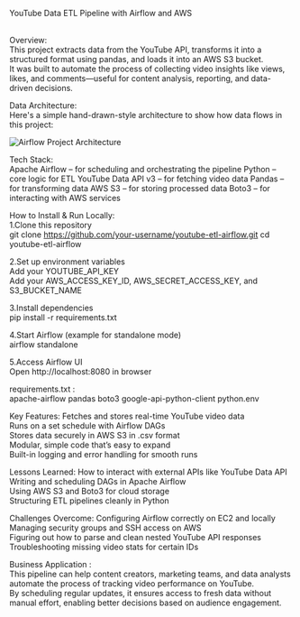 YouTube Data ETL Pipeline with Airflow and AWS<br><br>



Overview:<br>
This project extracts data from the YouTube API, transforms it into a structured format using pandas, and loads it into an AWS S3 bucket. <br>
It was built to automate the process of collecting video insights like views, likes, and comments—useful for content analysis, reporting, and data-driven decisions.<br>

Data Architecture:<br>
Here's a simple hand-drawn-style architecture to show how data flows in this project:<br>

![Airflow Project Architecture](https://github.com/user-attachments/assets/23b9a45a-21e9-4f59-94d4-0b4eb87bb009)<br>




Tech Stack:<br>
Apache Airflow            –  for scheduling and orchestrating the pipeline
Python                    –  core logic for ETL
YouTube Data API v3       –  for fetching video data
Pandas                    –  for transforming data
AWS S3                    –  for storing processed data
Boto3                     –  for interacting with AWS services


How to Install & Run Locally:<br>
1.Clone this repository <br>
git clone https://github.com/your-username/youtube-etl-airflow.git
cd youtube-etl-airflow

2.Set up environment variables<br>
Add your YOUTUBE_API_KEY <br>
Add your AWS_ACCESS_KEY_ID, AWS_SECRET_ACCESS_KEY, and S3_BUCKET_NAME


3.Install dependencies<br>
pip install -r requirements.txt


4.Start Airflow (example for standalone mode)<br>
airflow standalone


5.Access Airflow UI<br>
Open http://localhost:8080 in browser


requirements.txt :<br>
apache-airflow
pandas
boto3
google-api-python-client
python.env



Key Features:
Fetches and stores real-time YouTube video data<br>
Runs on a set schedule with Airflow DAGs<br>
Stores data securely in AWS S3 in .csv format<br>
Modular, simple code that’s easy to expand<br>
Built-in logging and error handling for smooth runs<br>



Lessons Learned:
How to interact with external APIs like YouTube Data API <br>
Writing and scheduling DAGs in Apache Airflow <br>
Using AWS S3 and Boto3 for cloud storage <br>
Structuring ETL pipelines cleanly in Python <br>


Challenges Overcome:
Configuring Airflow correctly on EC2 and locally <br>
Managing security groups and SSH access on AWS<br>
Figuring out how to parse and clean nested YouTube API responses <br>
Troubleshooting missing video stats for certain IDs <br>


Business Application : <br>
This pipeline can help content creators, marketing teams, and data analysts automate the process of tracking video performance on YouTube. <br>
By scheduling regular updates, it ensures access to fresh data without manual effort, enabling better decisions based on audience engagement.

